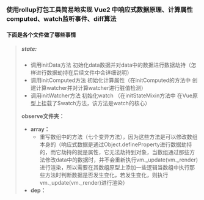 ### 使用rollup打包工具简易地实现 Vue2 中响应式数据原理、计算属性computed、watch监听事件、diff算法

#### 下面是各个文件做了哪些事情

> ##### **state:**
>
> - 调用initData方法 初始化data数据并对data中的数据进行数据劫持（怎样进行数据劫持在后续文件中会详细说明）
> - 调用initComputed方法 初始化计算属性（在initComputed的方法中 创建计算watcher并对计算watcher进行脏值检测）
> - 调用initWatcher方法 初始化watch （在initStateMixin方法中 在Vue原型上挂载了$watch方法，该方法是watch的核心）
>
> **observe文件夹：**
>
> - **array：**
>   - 重写数组中的方法（七个变异方法），因为这些方法是可以修改数组本身的（响应式数据是通过Object.defineProperty进行数据劫持的，而它劫持的就是属性，它无法劫持到对象，当数组通过那些方法修改data中的数据时，并不会重新执行vm._update(vm._render)进行渲染，所以需要在其数组原型上添加一些逻辑当数组中执行那些方法时判断数据是否发生变化，若发生变化，则执行vm._update(vm._render)进行渲染）
> - **dep：**

